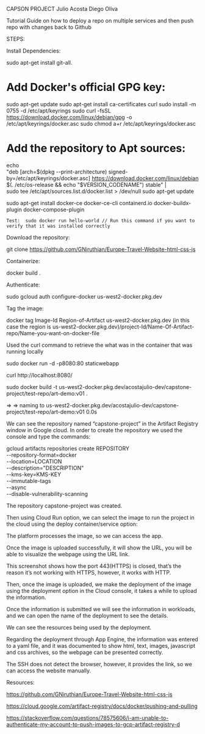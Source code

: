 CAPSON PROJECT
Julio Acosta
Diego Oliva 


Tutorial Guide on how to deploy a repo on multiple services and then push repo with changes back to Github

STEPS: 

Install Dependencies: 

sudo apt-get install git-all.

# Add Docker's official GPG key:
sudo apt-get update
sudo apt-get install ca-certificates curl
sudo install -m 0755 -d /etc/apt/keyrings
sudo curl -fsSL https://download.docker.com/linux/debian/gpg -o /etc/apt/keyrings/docker.asc
sudo chmod a+r /etc/apt/keyrings/docker.asc

# Add the repository to Apt sources:
echo \
  "deb [arch=$(dpkg --print-architecture) signed-by=/etc/apt/keyrings/docker.asc] https://download.docker.com/linux/debian \
  $(. /etc/os-release && echo "$VERSION_CODENAME") stable" | \
  sudo tee /etc/apt/sources.list.d/docker.list > /dev/null
sudo apt-get update



sudo apt-get install docker-ce docker-ce-cli containerd.io docker-buildx-plugin docker-compose-plugin

	Test:  sudo docker run hello-world // Run this command if you want to verify that it was installed correctly

 
Download the repository: 

git clone https://github.com/GNiruthian/Europe-Travel-Website-html-css-js


Containerize:

docker build . 

Authenticate:

sudo gcloud auth configure-docker us-west2-docker.pkg.dev

Tag the image:

docker tag Image-Id Region-of-Artifact us-west2-docker.pkg.dev (in this case the region is us-west2-docker.pkg.dev)/project-Id/Name-Of-Artifact-repo/Name-you-want-on-docker-file


Used the curl command to retrieve the what was in the container that was running locally

sudo docker run -d -p8080:80 staticwebapp

curl http://localhost:8080/


sudo docker build -t us-west2-docker.pkg.dev/acostajulio-dev/capstone-project/test-repo/art-demo:v01 .

 => => naming to us-west2-docker.pkg.dev/acostajulio-dev/capstone-project/test-repo/art-demo:v01        0.0s


We can see the repository named “capstone-project” in the Artifact Registry window in Google cloud. 
In order to create the repository we used the console and type the commands: 

  gcloud artifacts repositories create REPOSITORY \
      --repository-format=docker \
      --location=LOCATION \
      --description="DESCRIPTION" \
      --kms-key=KMS-KEY \
      --immutable-tags \
      --async \
      --disable-vulnerability-scanning



The repository capstone-project was created. 


Then using Cloud Run option, we can select the image to run the project in the cloud using the deploy container/service option:  

The platform processes the image, so we can access the app. 


Once the image is uploaded successfully, it will show the URL, you will be able to visualize the webpage using the URL link. 


This screenshot shows how the port 443(HTTPS) is closed, that’s the reason it’s not working with HTTPS, however, it works with HTTP. 


Then, once the image is uploaded, we make the deployment of the image using the deployment option in the Cloud console, it takes a while to upload the information.

Once the information is submitted we will see the information in workloads, and we can open the name of the deployment to see the details.  				


We can see the resources being used by the deployment. 


Regarding the deployment through App Engine, the information was entered to a yaml file, and it was documented to show html, text, images, javascript and css archives, so the webpage can be presented correctly. 


The SSH does not detect the browser, however, it provides the link, so we can access the website manually.




Resources: 

https://github.com/GNiruthian/Europe-Travel-Website-html-css-js

https://cloud.google.com/artifact-registry/docs/docker/pushing-and-pulling

https://stackoverflow.com/questions/78575606/i-am-unable-to-authenticate-my-account-to-push-images-to-gcp-artifact-registry-d


